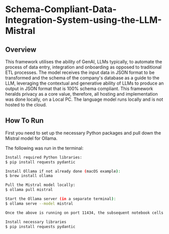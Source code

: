 # Schema-Compliant-Data-Integration-System-using-the-LLM-Mistral

## Overview
This framework utilises the ability of GenAI, LLMs typically, to automate the process of data entry, integration and onboarding as opposed to traditional ETL processes. 
The model receives the input data in JSON format to be transformed and the schema of the company's database as a guide to the LLM, leveraging the contextual and generative ability of LLMs to produce an output in JSON format that is 100% schema compliant.
This framework heralds privacy as a core value, therefore, all hosting and implementation was done locally, on a Local PC. The language model runs locally and is not hosted to the cloud.

## How To Run
First you need to set up  the necessary Python packages and pull down the Mistral model for Ollama.

The following was run in the terminal:
```bash
Install required Python libraries:
$ pip install requests pydantic

Install Ollama if not already done (macOS example):
$ brew install ollama

Pull the Mistral model locally:
$ ollama pull mistral

Start the Ollama server (in a separate terminal):
$ ollama serve --model mistral

Once the above is running on port 11434, the subsequent notebook cells can talk to the local LLM.

Install necessary libraries
$ pip install requests pydantic 
